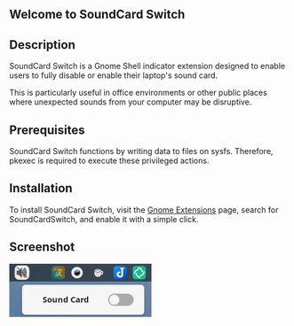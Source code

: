 Welcome to SoundCard Switch
---

## Description

SoundCard Switch is a Gnome Shell indicator extension designed to enable users to fully disable or enable their laptop's sound card.

This is particularly useful in office environments or other public places where unexpected sounds from your computer may be disruptive.


## Prerequisites

SoundCard Switch functions by writing data to files on sysfs. Therefore, pkexec is required to execute these privileged actions.

## Installation


To install SoundCard Switch, visit the [Gnome Extensions](https://extensions.gnome.org/) page, search for SoundCardSwitch, and enable it with a simple click.

## Screenshot

![SoundCard Switch](./screenshot/screenshot.png)
